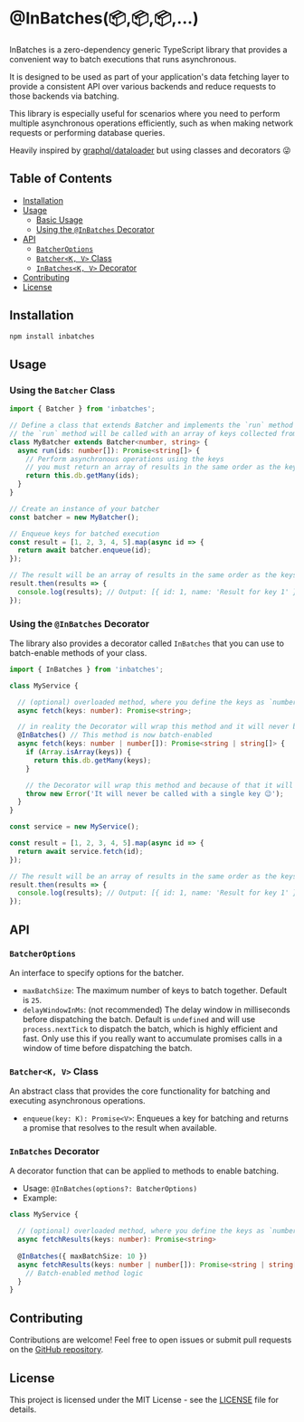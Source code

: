 # @InBatches(📦,📦,📦,...)

InBatches is a zero-dependency generic TypeScript library that provides a convenient way to batch executions that runs
asynchronous.

It is designed to be used as part of your application's data fetching layer to provide a consistent API over various
backends and reduce requests to those backends via batching.

This library is especially useful for scenarios where you need to perform multiple asynchronous operations efficiently,
such as when making network requests or performing database queries.

Heavily inspired by [graphql/dataloader](https://github.com/graphql/dataloader) but using classes and decorators 😜

## Table of Contents

- [Installation](#installation)
- [Usage](#usage)
    - [Basic Usage](#basic-usage)
    - [Using the `@InBatches` Decorator](#using-the-inbatches-decorator)
- [API](#api)
    - [`BatcherOptions`](#batcheroptions)
    - [`Batcher<K, V>` Class](#batcherk-v-class)
    - [`InBatches<K, V>` Decorator](#inbatches-decorator)
- [Contributing](#contributing)
- [License](#license)

## Installation

```bash
npm install inbatches
```

## Usage

### Using the `Batcher` Class

```typescript
import { Batcher } from 'inbatches';

// Define a class that extends Batcher and implements the `run` method
// the `run` method will be called with an array of keys collected from the `enqueue` method
class MyBatcher extends Batcher<number, string> {
  async run(ids: number[]): Promise<string[]> {
    // Perform asynchronous operations using the keys
    // you must return an array of results in the same order as the keys
    return this.db.getMany(ids);
  }
}

// Create an instance of your batcher
const batcher = new MyBatcher();

// Enqueue keys for batched execution
const result = [1, 2, 3, 4, 5].map(async id => {
  return await batcher.enqueue(id);
});

// The result will be an array of results in the same order as the keys
result.then(results => {
  console.log(results); // Output: [{ id: 1, name: 'Result for key 1' }, ...]
});
```

### Using the `@InBatches` Decorator

The library also provides a decorator called `InBatches` that you can use to batch-enable methods of your class.

```typescript
import { InBatches } from 'inbatches';

class MyService {

  // (optional) overloaded method, where you define the keys as `number` and the return type as `string` for typings
  async fetch(keys: number): Promise<string>;

  // in reality the Decorator will wrap this method and it will never be called with a single key :)
  @InBatches() // This method is now batch-enabled
  async fetch(keys: number | number[]): Promise<string | string[]> {
    if (Array.isArray(keys)) {
      return this.db.getMany(keys);
    }

    // the Decorator will wrap this method and because of that it will never be called with a single key
    throw new Error('It will never be called with a single key 😉');
  }
}

const service = new MyService();

const result = [1, 2, 3, 4, 5].map(async id => {
  return await service.fetch(id);
});

// The result will be an array of results in the same order as the keys
result.then(results => {
  console.log(results); // Output: [{ id: 1, name: 'Result for key 1' }, ...]
});
```

## API

### `BatcherOptions`

An interface to specify options for the batcher.

- `maxBatchSize`: The maximum number of keys to batch together. Default is `25`.
- `delayWindowInMs`: (not recommended) The delay window in milliseconds before dispatching the batch. Default
  is `undefined` and will use `process.nextTick` to dispatch the batch, which is highly efficient and fast. Only use
  this if you really want to accumulate promises calls in a window of time before dispatching the batch.

### `Batcher<K, V>` Class

An abstract class that provides the core functionality for batching and executing asynchronous operations.

- `enqueue(key: K): Promise<V>`: Enqueues a key for batching and returns a promise that resolves to the result when
  available.

### `InBatches` Decorator

A decorator function that can be applied to methods to enable batching.

- Usage: `@InBatches(options?: BatcherOptions)`
- Example:

```typescript
class MyService {

  // (optional) overloaded method, where you define the keys as `number` and the return type as `string` for typings
  async fetchResults(keys: number): Promise<string>
  
  @InBatches({ maxBatchSize: 10 })
  async fetchResults(keys: number | number[]): Promise<string | string[]> {
    // Batch-enabled method logic
  }
}
```
  
## Contributing

Contributions are welcome! Feel free to open issues or submit pull requests on
the [GitHub repository](https://github.com/onhate/inbatches).

## License

This project is licensed under the MIT License - see the [LICENSE](LICENSE) file for details.